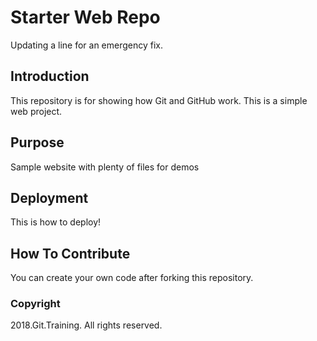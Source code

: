 # Starter Web Repo

Updating a line for an emergency fix.

## Introduction

This repository is for showing how Git and GitHub work. This is a simple web project.

## Purpose

Sample website with plenty of files for demos

## Deployment

This is how to deploy!

## How To Contribute

You can create your own code after forking this repository.

### Copyright

2018.Git.Training. All rights reserved.